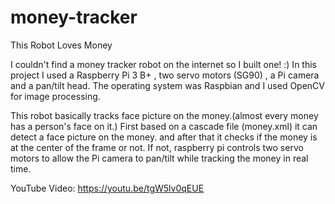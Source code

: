 # money-tracker
This Robot Loves Money

I couldn't find a money tracker robot on the internet so I built one! :)
In this project I used a Raspberry Pi 3 B+ , two servo motors (SG90) , a Pi camera and a pan/tilt head. The operating system was Raspbian and I used OpenCV for image processing.

This robot basically tracks face picture on the money.(almost every money has a person's face on it.)
First based on a cascade file (money.xml) it can detect a face picture on the money. and after that it checks if the money is at the center of the frame or not.
If not, raspberry pi controls two servo motors to allow the Pi camera to pan/tilt while tracking the money in real time.

YouTube Video: https://youtu.be/tgW5lv0qEUE
